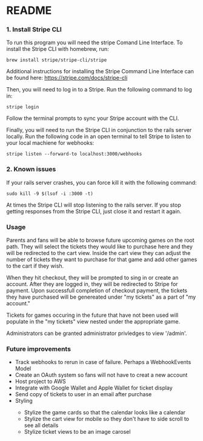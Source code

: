 # README

<h3>1. Install Stripe CLI</h3>

To run this program you will need the stripe Comand Line Interface. To install the Stripe CLI with homebrew, run:

<code>brew install stripe/stripe-cli/stripe</code>

Additional instructions for installing the Stripe Command Line Interface can be found here: https://stripe.com/docs/stripe-cli

Then, you will need to log in to a Stripe. Run the following command to log in:

<code>stripe login</code>

Follow the terminal prompts to sync your Stripe account with the CLI.

Finally, you will need to run the Stripe CLI in conjunction to the rails server locally. Run the following code in an open terminal to tell Stripe to listen to your local machiene for webhooks:

<code>stripe listen --forward-to localhost:3000/webhooks</code>

<h3>2. Known issues</h3>

If your rails server crashes, you can force kill it with the following command:

<code>sudo kill -9 $(lsof -i :3000 -t)</code>

At times the Stripe CLI will stop listening to the rails server. If you stop getting responses from the Stripe CLI, just close it and restart it again.

<h3>Usage</h3>

Parents and fans will be able to browse future upcoming games on the root path. They will select the tickets they would like to purchase here and they will be redirected to the cart view. Inside the cart view they can adjust the number of tickets they want to purchase for that game and add other games to the cart if they wish.

When they hit checkout, they will be prompted to sing in or create an account. After they are logged in, they will be redirected to Stripe for payment. Upon successfull completion of checkout payment, the tickets they have purchased will be genereated under "my tickets" as a part of "my account."

Tickets for games occuring in the future that have not been used will populate in the "my tickets" view nested under the appropriate game.

Administrators can be granted administrator privledges to view '/admin'.

<h3>Future improvements</h3>

<ul>
  <li>Track webhooks to rerun in case of failure. Perhaps a WebhookEvents Model</li>
  <li>Create an OAuth system so fans will not have to creat a new account</li>
  <li>Host project to AWS</li>
  <li>Integrate with Google Wallet and Apple Wallet for ticket display</li>
  <li>Send copy of tickets to user in an email after purchase</li>
  <li>Styling</li>
  <ul>
    <li>Stylize the game cards so that the calendar looks like a calendar</li>
    <li>Stylize the cart view for mobile so they don't have to side scroll to see all details</li>
    <li>Stylize ticket views to be an image carosel</li>
  </ul>
</ul>
